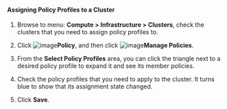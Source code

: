 #### Assigning Policy Profiles to a Cluster

1. Browse to menu: **Compute > Infrastructure > Clusters**, check the clusters that you need to assign policy profiles to.

2. Click ![image](../images/1941.png)**Policy**, and then click ![image](../images/1851.png)**Manage Policies**.

3. From the **Select Policy Profiles** area, you can click the triangle next to a desired policy profile to expand it and see its member policies.

4. Check the policy profiles that you need to apply to the cluster. It turns blue to show that its assignment state changed.

5. Click **Save**.
